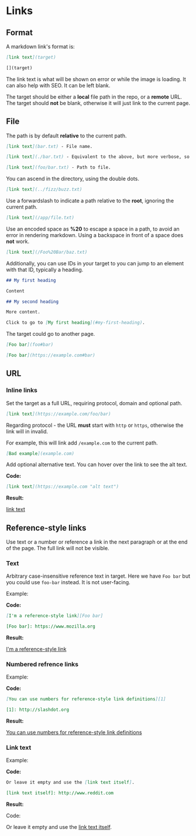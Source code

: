 # Links


## Format

A markdown link's format is:


```markdown
[link text](target)

[](target)
```

The link text is what will be shown on error or while the image is loading. It can also help with SEO. It can be left blank.

The target should be either a **local** file path in the repo, or a **remote** URL. The target should **not** be blank, otherwise it will just link to the current page.


## File

The path is by default **relative** to the current path.

```markdown
[link text](bar.txt) - File name.

[link text](./bar.txt) - Equivalent to the above, but more verbose, so not common.

[link text](foo/bar.txt) - Path to file.
```

You can ascend in the directory, using the double dots.

```markdown
[link text](../fizz/buzz.txt)
```

Use a forwardslash to indicate a path relative to the **root**, ignoring the current path.

```markdown
[link text](/app/file.txt)
```

Use an encoded space as **%20** to escape a space in a path, to avoid an error in rendering markdown. Using a backspace in front of a space does **not** work.

```markdown
[link text](/Foo%20Bar/baz.txt)
```

Additionally, you can use IDs in your target to you can jump to an element with that ID, typically a heading.

```markdown
## My first heading

Content

## My second heading

More content.

Click to go to [My first heading](#my-first-heading).
```

The target could go to another page.

```markdown
[Foo bar](foo#bar)

[Foo bar](https://example.com#bar)
```


## URL


### Inline links

Set the target as a full URL, requiring protocol, domain and optional path.

```markdown
[link text](https://example.com/foo/bar)
```

Regarding protocol - the URL **must** start with `http` or `https`, otherwise the link will in invalid.

For example, this will link add `/example.com` to the current path.

```markdown
[Bad example](example.com)
```


Add optional alternative text. You can hover over the link to see the alt text.

**Code:**

```markdown
[link text](https://example.com "alt text")
```

**Result:**

[link text](https://example.com "alt text")


## Reference-style links

Use text or a number or reference a link in the next paragraph or at the end of the page. The full link will not be visible.

### Text

Arbitrary case-insensitive reference text in target. Here we have `Foo bar` but you could use `foo-bar` instead. It is not user-facing.

Example:

**Code:**

```markdown
[I'm a reference-style link][Foo bar]

[Foo bar]: https://www.mozilla.org
```

**Result:**

[I'm a reference-style link][Foo bar]

[Foo bar]: https://www.mozilla.org

### Numbered refrence links

Example:

**Code:**

```markdown
[You can use numbers for reference-style link definitions][1]

[1]: http://slashdot.org
```

**Result:**

[You can use numbers for reference-style link definitions][1]

[1]: http://slashdot.org

### Link text

Example:

**Code:**

```markdown
Or leave it empty and use the [link text itself].

[link text itself]: http://www.reddit.com
```

**Result:**

Code:

Or leave it empty and use the [link text itself].

[link text itself]: http://www.reddit.com
